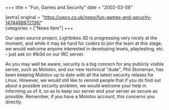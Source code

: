 +++
title = "Fun, Games and Security"
date = "2002-03-08"

[extra]
original = "https://uwcs.co.uk/news/fun-games-and-security-1474488872136/"    
categories = ["News Item"]
+++

Our open source project, Lightbikes 3D is progressing very nicely at the moment, and while it may be hard for coders to join the team at this stage, we would welcome anyone interested in developing levels, playtesting, etc. - just ask on \#lb3d on our IRC server.

As you may well be aware, security is a big concern for any publicly visible server, such as Molotov, and our new technical "dude", Phil Stoneman, has been keeping Molotov up to date with all the latest security relases for Linux. However, we would still like to remind people that if you do find out about a possible security problem, we would welcome your help in informing us of it, so as to keep our server and your server as secure as possible. Remember, if you have a Molotov account, this concerns you directly.

